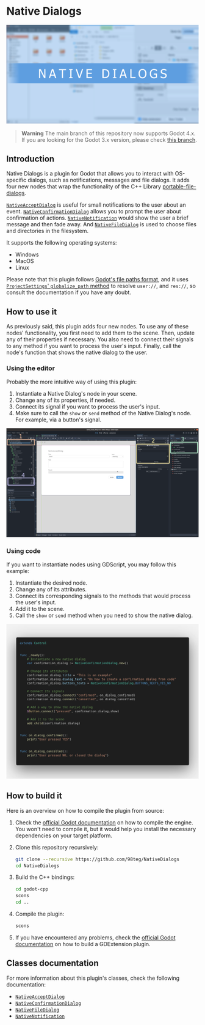# Native Dialogs

![Native Dialogs](./doc/images/native_dialogs_banner.png)

> **Warning**
> The main branch of this repository now supports Godot 4.x. If you are looking for the Godot 3.x version, please check [this branch](https://github.com/98teg/NativeDialogs/tree/godot-3.x).

## Introduction

Native Dialogs is a plugin for Godot that allows you to interact with OS-specific dialogs, such as notifications, messages and file dialogs. It adds four new nodes that wrap the functionality of the C++ Library [portable-file-dialogs](https://github.com/samhocevar/portable-file-dialogs).

[`NativeAcceptDialog`](./doc/native_accept_dialog.md) is useful for small notifications to the user about an event. [`NativeConfirmationDialog`](./doc/native_confirmation_dialog.md) allows you to prompt the user about confirmation of actions. [`NativeNotification`](./doc/native_notification.md) would show the user a brief message and then fade away. And [`NativeFileDialog`](./doc/native_file_dialog.md) is used to choose files and directories in the filesystem.

It supports the following operating systems:

* Windows
* MacOS
* Linux

Please note that this plugin follows [Godot's file paths format](https://docs.godotengine.org/en/stable/tutorials/io/data_paths.html), and it uses [`ProjectSettings`' `globalize_path` method](https://docs.godotengine.org/en/stable/classes/class_projectsettings.html?highlight=ProjectSettings#class-projectsettings-method-globalize-path) to resolve `user://`, and `res://`, so consult the documentation if you have any doubt.

## How to use it

As previously said, this plugin adds four new nodes. To use any of these nodes' functionality, you first need to add them to the scene. Then, update any of their properties if necessary. You also need to connect their signals to any method if you want to process the user's input. Finally, call the node's function that shows the native dialog to the user.

### Using the editor

Probably the more intuitive way of using this plugin:

1. Instantiate a Native Dialog's node in your scene.
2. Change any of its properties, if needed.
3. Connect its signal if you want to process the user's input.
4. Make sure to call the `show` or `send` method of the Native Dialog's node. For example, via a button's signal.

![Example using the editor](./doc/images/editor_usage.png)

### Using code

If you want to instantiate nodes using GDScript, you may follow this example:

1. Instantiate the desired node.
2. Change any of its attributes.
3. Connect its corresponding signals to the methods that would process the user's input.
4. Add it to the scene.
5. Call the `show` or `send` method when you need to show the native dialog.

![Example using code](./doc/images/code_usage.png)

## How to build it

Here is an overview on how to compile the plugin from source:

1. Check the [official Godot documentation](https://docs.godotengine.org/es/stable/development/compiling/index.html) on how to compile the engine. You won't need to compile it, but it would help you install the necessary dependencies on your target platform.
2. Clone this repository recursively:

    ```bash
    git clone --recursive https://github.com/98teg/NativeDialogs
    cd NativeDialogs
    ```

3. Build the C++ bindings:

    ```bash
    cd godot-cpp
    scons
    cd ..
    ```

4. Compile the plugin:

    ```bash
    scons
    ```

5. If you have encountered any problems, check the [official Godot documentation](https://docs.godotengine.org/en/stable/tutorials/scripting/gdextension/gdextension_cpp_example.html) on how to build a GDExtension plugin.

## Classes documentation

For more information about this plugin's classes, check the following documentation:

* [`NativeAcceptDialog`](./doc/native_accept_dialog.md)
* [`NativeConfirmationDialog`](./doc/native_confirmation_dialog.md)
* [`NativeFileDialog`](./doc/native_file_dialog.md)
* [`NativeNotification`](./doc/native_notification.md)
